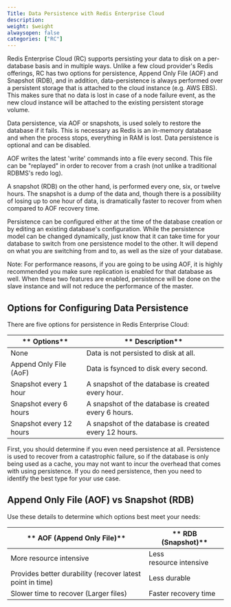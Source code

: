 ```yaml
---
Title: Data Persistence with Redis Enterprise Cloud
description: 
weight: $weight
alwaysopen: false
categories: ["RC"]
---
```

Redis Enterprise Cloud (RC) supports persisting your data to disk on a
per-database basis and in multiple ways. Unlike a few cloud provider's
Redis offerings, RC has two options for persistence, Append Only File
(AOF) and Snapshot (RDB), and in addition, data-persistence is always
performed over a persistent storage that is attached to the cloud
instance (e.g. AWS EBS). This makes sure that no data is lost in case of a node
failure event, as the new cloud instance will be attached to the
existing persistent storage volume.

Data persistence, via AOF or snapshots, is used solely to restore the
database if it fails. This is necessary as Redis is an in-memory
database and when the process stops, everything in RAM is lost. Data
persistence is optional and can be disabled.

AOF writes the latest 'write' commands into a file every second. This
file can be "replayed" in order to recover from a crash (not unlike a
traditional RDBMS's redo log).

A snapshot (RDB) on the other hand, is performed every one, six, or
twelve hours. The snapshot is a dump of the data and, though there is a
possibility of losing up to one hour of data, is dramatically faster to
recover from when compared to AOF recovery time.

Persistence can be configured either at the time of the database
creation or by editing an existing database's configuration. While the
persistence model can be changed dynamically, just know that it can take
time for your database to switch from one persistence model to the
other. It will depend on what you are switching from and to, as well as
the size of your database.

Note: For performance reasons, if you are going to be using AOF, it is
highly recommended you make sure replication is enabled for that
database as well. When these two features are enabled, persistence will
be done on the slave instance and will not reduce the performance of the
master.

## Options for Configuring Data Persistence

There are five options for persistence in Redis Enterprise Cloud:

| ** Options** | ** Description** |
|------------|-----------------|
| None | Data is not persisted to disk at all. |
| Append Only File (AoF) | Data is fsynced to disk every second. |
| Snapshot every 1 hour | A snapshot of the database is created every hour. |
| Snapshot every 6 hours | A snapshot of the database is created every 6 hours. |
| Snapshot every 12 hours | A snapshot of the database is created every 12 hours. |

First, you should determine if you even need persistence at all.
Persistence is used to recover from a catastrophic failure, so if the
database is only being used as a cache, you may not want to incur the
overhead that comes with using persistence. If you do need persistence,
then you need to identify the best type for your use case.

## Append Only File (AOF) vs Snapshot (RDB)

Use these details to determine which options best meet your needs:

| ** AOF (Append Only File)** | ** RDB (Snapshot)** |
|------------|-----------------|
| More resource intensive | Less resource intensive |
| Provides better durability (recover latest point in time) | Less durable |
| Slower time to recover (Larger files) | Faster recovery time |
